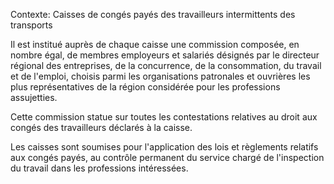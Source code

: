 Contexte: Caisses de congés payés  des travailleurs intermittents des transports

Il est institué auprès de chaque caisse une commission composée, en nombre égal, de membres employeurs et salariés désignés par le directeur régional des entreprises, de la concurrence, de la consommation, du travail et de l'emploi, choisis parmi les organisations patronales et ouvrières les plus représentatives de la région considérée pour les professions assujetties.

Cette commission statue sur toutes les contestations relatives au droit aux congés des travailleurs déclarés à la caisse.

Les caisses sont soumises pour l'application des lois et règlements relatifs aux congés payés, au contrôle permanent du service chargé de l'inspection du travail dans les professions intéressées.